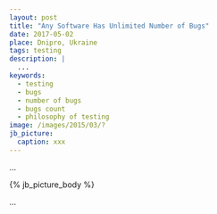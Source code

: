 ```yaml
---
layout: post
title: "Any Software Has Unlimited Number of Bugs"
date: 2017-05-02
place: Dnipro, Ukraine
tags: testing
description: |
  ...
keywords:
  - testing
  - bugs
  - number of bugs
  - bugs count
  - philosophy of testing
image: /images/2015/03/?
jb_picture:
  caption: xxx
---
```


...

<!--more-->

{% jb_picture_body %}

...

